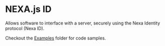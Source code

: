 # NEXA.js ID

Allows software to interface with a server, securely using the Nexa Identity protocol (Nexa ID).

Checkout the [Examples](/packages/id/examples) folder for code samples.
